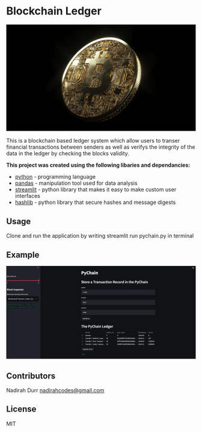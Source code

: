 # Blockchain Ledger

![Crypto Image](images/crypto.jpg)

This is a blockchain based ledger system which allow users to transer financial transactions between senders as well as verifys the integrity of the data in the ledger by checking the blocks validity. 


**This project was created using the following libaries and dependancies:**

* [python](https://www.python.org/) - programming language
* [pandas](https://pandas.pydata.org/)  - manipulation tool used for data analysis 
* [streamlit](https://docs.streamlit.io/) - python library that makes it easy to make custom user interfaces 
* [hashlib](https://docs.python.org/3/library/hashlib.html) - python library that secure hashes and message digests 

## Usage

Clone and run the application by writing streamlit run pychain.py in terminal

## Example
![Blockchain Ledger](images/blockchain-ledger.png)

## Contributors

Nadirah Durr
nadirahcodes@gmail.com

## License
MIT
